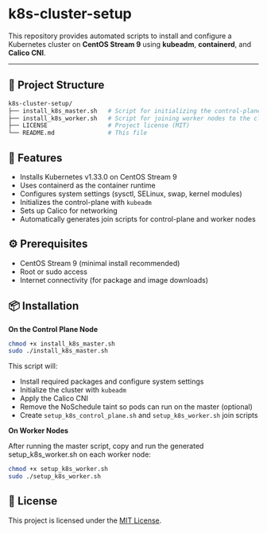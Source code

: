 # k8s-cluster-setup

This repository provides automated scripts to install and configure a Kubernetes cluster on **CentOS Stream 9** using **kubeadm**, **containerd**, and **Calico CNI**.

---

## 🧩 Project Structure

```bash
k8s-cluster-setup/
├── install_k8s_master.sh   # Script for initializing the control-plane (master) node
├── install_k8s_worker.sh   # Script for joining worker nodes to the cluster
├── LICENSE                 # Project license (MIT)
└── README.md               # This file
```

## 🚀 Features
* Installs Kubernetes v1.33.0 on CentOS Stream 9
* Uses containerd as the container runtime
* Configures system settings (sysctl, SELinux, swap, kernel modules)
* Initializes the control-plane with `kubeadm`
* Sets up Calico for networking
* Automatically generates join scripts for control-plane and worker nodes

## ⚙️ Prerequisites

* CentOS Stream 9 (minimal install recommended)
* Root or sudo access
* Internet connectivity (for package and image downloads)

## 📦 Installation

**On the Control Plane Node**

```bash
chmod +x install_k8s_master.sh
sudo ./install_k8s_master.sh
```

This script will:

* Install required packages and configure system settings
* Initialize the cluster with `kubeadm`
* Apply the Calico CNI
* Remove the NoSchedule taint so pods can run on the master (optional)
* Create `setup_k8s_control_plane.sh` and `setup_k8s_worker.sh` join scripts

**On Worker Nodes**

After running the master script, copy and run the generated setup_k8s_worker.sh on each worker node:

```bash
chmod +x setup_k8s_worker.sh
sudo ./setup_k8s_worker.sh
```

## 📄 License
This project is licensed under the [MIT License](LICENSE).